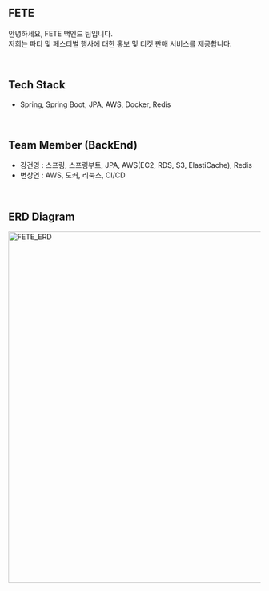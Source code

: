 FETE
---
안녕하세요, FETE 백엔드 팀입니다.<br>
저희는 파티 및 페스티벌 행사에 대한 홍보 및 티켓 판매 서비스를 제공합니다.

</br>

Tech Stack
---
- Spring, Spring Boot, JPA, AWS, Docker, Redis

</br>

Team Member (BackEnd)
---
- 강건영 : 스프링, 스프링부트, JPA, AWS(EC2, RDS, S3, ElastiCache), Redis<br>
- 변상연 : AWS, 도커, 리눅스, CI/CD

</br>

ERD Diagram
---
<img src="https://github.com/user-attachments/assets/af7aa072-413e-425e-a2ea-d6e8d64c7b52" alt="FETE_ERD" width="700"/>

